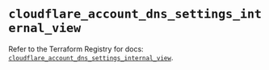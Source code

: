 # `cloudflare_account_dns_settings_internal_view`

Refer to the Terraform Registry for docs: [`cloudflare_account_dns_settings_internal_view`](https://registry.terraform.io/providers/cloudflare/cloudflare/5.7.0/docs/resources/account_dns_settings_internal_view).
